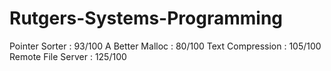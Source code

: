 # Rutgers-Systems-Programming

Pointer Sorter : 93/100
A Better Malloc : 80/100
Text Compression : 105/100
Remote File Server : 125/100

